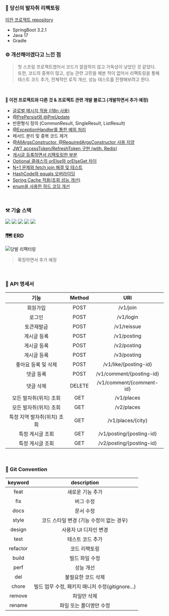 ### 🐾 당신의 발자취 리펙토링 
[이전 프로젝트 repository](https://github.com/UMC-Foot-Step/Server)
- SpringBoot 3.2.1
- Java 17
- Gradle

### ⚙️ 개선해야겠다고 느낀 점
> 첫 스프링 프로젝트였어서 코드가 깔끔하지 않고 가독성이 낮았던 것 같았다. <br>
> 또한, 코드의 중복이 많고, 성능 관련 고민을 해본 적이 없어서 리팩토링을 통해 테스트 코드 추가, 전체적인 로직 개선, 성능 테스트를 진행해보려고 한다.

<br>

<b> 🌱 이전 프로젝트와 다른 것 & 프로젝트 관련 개발 블로그 (개발하면서 추가 예정) </b>
- [글로벌 메시지 적용 (i18n 사용)](https://dahliachoi.tistory.com/105)
- [@PrePersist와 @PreUpdate](https://dahliachoi.tistory.com/111)
- 반환형식 정의 (CommonResult, SingleResult, ListResult)
- [@ExceptionHandler를 통한 예외 처리](https://dahliachoi.tistory.com/106)
- 메서드 분리 및 중복 코드 제거
- [@AllArgsConstructor, @RequiredArgsConstructor 사용 지양](https://dahliachoi.tistory.com/107)
- [JWT accessToken/RefreshToken 구현 (with. Redis)](https://dahliachoi.tistory.com/108)
- [게시글 등록하면서 리팩토링한 부분](https://github.com/DAHLIACHOI/TIL/blob/main/%EA%B0%9C%EB%B0%9C/%EB%A6%AC%ED%8C%A9%ED%86%A0%EB%A7%81/'%EB%8B%B9%EC%8B%A0%EC%9D%98%20%EB%B0%9C%EC%9E%90%EC%B7%A8'%20%EA%B2%8C%EC%8B%9C%EA%B8%80%20%EC%97%85%EB%A1%9C%EB%93%9C%20%EB%A6%AC%ED%8C%A9%ED%86%A0%EB%A7%81.md)
- [Optional 클래스의 orElse와 orElseGet 차이](https://dahliachoi.tistory.com/109)
- [N+1 문제와 fetch join 해결 및 테스트](https://dahliachoi.tistory.com/110)
- [HashCode와 equals 오버라이딩](https://dahliachoi.tistory.com/113)
- [Spring Cache 적용(조회 성능 개선)](https://dahliachoi.tistory.com/112)
- [enum을 사용한 하드 코딩 개선](https://github.com/DAHLIACHOI/TIL/blob/main/%EA%B0%9C%EB%B0%9C/%EB%A6%AC%ED%8C%A9%ED%86%A0%EB%A7%81/%ED%95%98%EB%93%9C%20%EC%BD%94%EB%94%A9%20%EA%B0%9C%EC%84%A0.md)


<br>

### ⚒️ 기술 스택
<img src="https://img.shields.io/badge/java-007396?style=for-the-badge&logo=java&logoColor=white"> <img src="https://img.shields.io/badge/springboot-6DB33F?style=for-the-badge&logo=springboot&logoColor=white">
<img src="https://img.shields.io/badge/mariadb-003545?style=for-the-badge&logo=mariadb&logoColor=white"> <img src="https://img.shields.io/badge/springsecurity-6DB33F?style=for-the-badge&logo=springsecurity&logoColor=white"> <img src="https://img.shields.io/badge/redis-DC382D?style=for-the-badge&logo=redis&logoColor=white"> 
<br>

### 🗺️ ERD
![당발 리팩터링](https://github.com/DAHLIACHOI/footprint/assets/48826098/d251b5db-021a-4db5-9281-1e30f9602771)
> 확장하면서 추가 예정

<br>


### 📄 API 명세서
| 기능 | Method | URI |
| :---: | :---: | :---: |
| 회원가입 | POST | /v1/join |
| 로그인 | POST | /v1/login |
| 토큰재발급 | POST | /v1/reissue |
| 게시글 등록 | POST | /v1/posting |
| 게시글 등록 | POST | /v2/posting |
| 게시글 등록 | POST | /v3/posting |
| 좋아요 등록 및 삭제 | POST | /v1/like/{posting-id} |
| 댓글 등록 | POST | /v1/comment/{posting-id} |
| 댓글 삭제 | DELETE | /v1/comment/{comment-id} |
| 모든 발자취(위치) 조회 | GET | /v1/places |
| 모든 발자취(위치) 조회 | GET | /v2/places |
| 특정 지역 발자취(위치) 조회 |  GET | /v1/places/{city} |
| 특정 게시글 조회 | GET | /v1/posting/{posting-id} |
| 특정 게시글 조회 | GET | /v2/posting/{posting-id} |

<br>

### 🫧 Git Convention
| keyword | description |
| :---:| :---:|
| feat | 새로운 기능 추가 |
| fix | 버그 수정 |
| docs | 문서 수정 |
| style | 코드 스타일 변경 (기능 수정이 없는 경우) |
| design | 사용자 UI 디자인 변경 |
| test | 테스트 코드 추가 |
| refactor | 코드 리팩토링 |
| build | 빌드 파일 수정 |
| perf | 성능 개선 |
| del | 불필요한 코드 삭제 |
| chore | 빌드 업무 수정, 패키지 매니저 수정(gitignore...) |
| remove | 파일만 삭제 |
| rename | 파일 또는 폴더명만 수정 |
